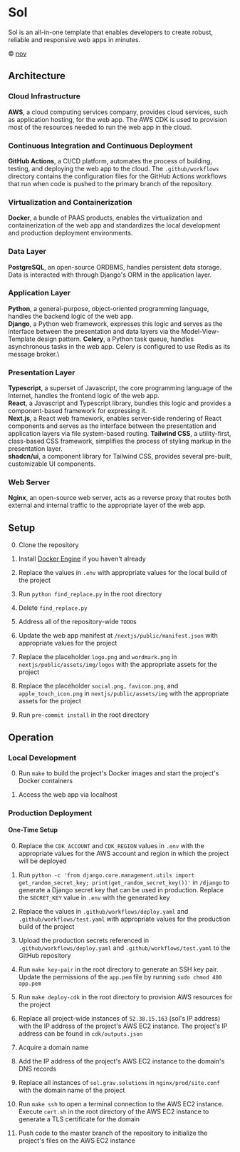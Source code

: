 # Sol

Sol is an all-in-one template that enables developers to create robust, reliable and responsive web apps in minutes.

© [nov](https://github.com/nov-solutions)

## Architecture

### Cloud Infrastructure

**AWS**, a cloud computing services company, provides cloud services, such as application hosting, for the web app. The AWS CDK is used to provision most of the resources needed to run the web app in the cloud.

### Continuous Integration and Continuous Deployment

**GitHub Actions**, a CI/CD platform, automates the process of building, testing, and deploying the web app to the cloud. The `.github/workflows` directory contains the configuration files for the GitHub Actions workflows that run when code is pushed to the primary branch of the repository.

### Virtualization and Containerization

**Docker**, a bundle of PAAS products, enables the virtualization and containerization of the web app and standardizes the local development and production deployment environments.

### Data Layer

**PostgreSQL**, an open-source ORDBMS, handles persistent data storage.\
Data is interacted with through Django's ORM in the application layer.

### Application Layer

**Python**, a general-purpose, object-oriented programming language, handles the backend logic of the web app.\
**Django**, a Python web framework, expresses this logic and serves as the interface between the presentation and data layers via the Model-View-Template design pattern.
**Celery**, a Python task queue, handles asynchronous tasks in the web app. Celery is configured to use Redis as its message broker.\

### Presentation Layer

**Typescript**, a superset of Javascript, the core programming language of the Internet, handles the frontend logic of the web app.\
**React**, a Javascript and Typescript library, bundles this logic and provides a component-based framework for expressing it.\
**Next.js**, a React web framework, enables server-side rendering of React components and serves as the interface between the presentation and application layers via file system-based routing.
**Tailwind CSS**, a utility-first, class-based CSS framework, simplifies the process of styling markup in the presentation layer.\
**shadcn/ui**, a component library for Tailwind CSS, provides several pre-built, customizable UI components.

### Web Server

**Nginx**, an open-source web server, acts as a reverse proxy that routes both external and internal traffic to the appropriate layer of the web app.

## Setup

0. Clone the repository

1. Install [Docker Engine](https://docs.docker.com/engine/install/) if you haven't already

2. Replace the values in `.env` with appropriate values for the local build of the project

3. Run `python find_replace.py` in the root directory

4. Delete `find_replace.py`

5. Address all of the repository-wide `TODO`s

6. Update the web app manifest at `/nextjs/public/manifest.json` with appropriate values for the project

7. Replace the placeholder `logo.png` and `wordmark.png` in `nextjs/public/assets/img/logos` with the appropriate assets for the project

8. Replace the placeholder `social.png,` `favicon.png`, and `apple_touch_icon.png` in `nextjs/public/assets/img` with the appropriate assets for the project

9. Run `pre-commit install` in the root directory

## Operation

### Local Development

0. Run `make` to build the project's Docker images and start the project's Docker containers

1. Access the web app via localhost

### Production Deployment

#### One-Time Setup

0. Replace the `CDK_ACCOUNT` and `CDK_REGION` values in `.env` with the appropriate values for the AWS account and region in which the project will be deployed

1. Run `python -c 'from django.core.management.utils import get_random_secret_key; print(get_random_secret_key())'` in `/django` to generate a Django secret key that can be used in production. Replace the `SECRET_KEY` value in `.env` with the generated key

2. Replace the values in `.github/workflows/deploy.yaml` and `.github/workflows/test.yaml` with appropriate values for the production build of the project

3. Upload the production secrets referenced in `.github/workflows/deploy.yaml` and `.github/workflows/test.yaml` to the GitHub repository

4. Run `make key-pair` in the root directory to generate an SSH key pair. Update the permissions of the `app.pem` file by running `sudo chmod 400 app.pem`

5. Run `make deploy-cdk` in the root directory to provision AWS resources for the project

6. Replace all project-wide instances of `52.38.15.163` (sol's IP address) with the IP address of the project's AWS EC2 instance. The project's IP address can be found in `cdk/outputs.json`

7. Acquire a domain name

8. Add the IP address of the project's AWS EC2 instance to the domain's DNS records

9. Replace all instances of `sol.grav.solutions` in `nginx/prod/site.conf` with the domain name of the project

10. Run `make ssh` to open a terminal connection to the AWS EC2 instance. Execute `cert.sh` in the root directory of the AWS EC2 instance to generate a TLS certificate for the domain

11. Push code to the master branch of the repository to initialize the project's files on the AWS EC2 instance
